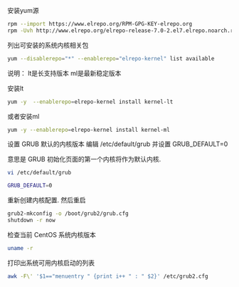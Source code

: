 安装yum源

```sh
rpm --import https://www.elrepo.org/RPM-GPG-KEY-elrepo.org
rpm -Uvh http://www.elrepo.org/elrepo-release-7.0-2.el7.elrepo.noarch.rpm
```

列出可安装的系统内核相关包

```sh
yum --disablerepo="*" --enablerepo="elrepo-kernel" list available
```

说明：
lt是长支持版本
ml是最新稳定版本

安装lt

```sh
yum -y  --enablerepo=elrepo-kernel install kernel-lt
```

或者安装ml

```sh
yum -y --enablerepo=elrepo-kernel install kernel-ml
```

设置 GRUB 默认的内核版本
编辑 /etc/default/grub 并设置 GRUB_DEFAULT=0

意思是 GRUB 初始化页面的第一个内核将作为默认内核.

```sh
vi /etc/default/grub

GRUB_DEFAULT=0
```

重新创建内核配置. 然后重启

```sh
grub2-mkconfig -o /boot/grub2/grub.cfg
shutdown -r now
```

检查当前 CentOS 系统内核版本

```sh
uname -r
```

打印出系统可用内核启动的列表

```sh
awk -F\' '$1=="menuentry " {print i++ " : " $2}' /etc/grub2.cfg 
```
